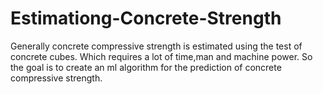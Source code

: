 # Estimationg-Concrete-Strength
Generally concrete  compressive strength is estimated using the test of concrete cubes. Which requires a lot of time,man and machine power. So the goal is to create an ml algorithm for the prediction of concrete compressive strength.

